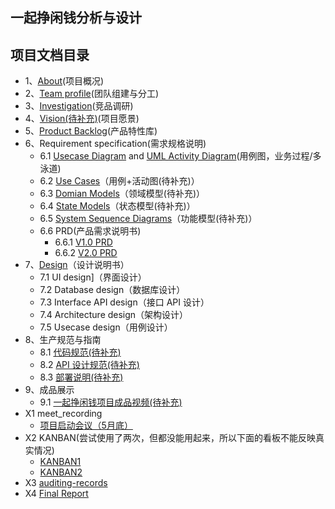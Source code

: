 ## 一起挣闲钱分析与设计

## 项目文档目录
- 1、[About](https://github.com/sysu-swsad-2019/Document/blob/master/%E5%85%B3%E4%BA%8E%E9%A1%B9%E7%9B%AE.md)(项目概况)
- 2、[Team profile](https://github.com/sysu-swsad-2019/Document/blob/master/%E5%85%B3%E4%BA%8E%E5%9B%A2%E9%98%9F.md)(团队组建与分工)
- 3、[Investigation](https://github.com/sysu-swsad-2019/Document/blob/master/%E5%89%8D%E6%9C%9F%E8%B0%83%E7%A0%94-%E7%AB%9E%E5%93%81%E5%88%86%E6%9E%90.md)(竞品调研)
- 4、[Vision(待补充)]()(项目愿景)
- 5、[Product Backlog](https://github.com/sysu-swsad-2019/Document/blob/master/img/%E4%BA%A7%E5%93%81%E7%89%B9%E6%80%A7%E5%BA%93.PNG)(产品特性库)
- 6、Requirement specification(需求规格说明)
  - 6.1 [Usecase Diagram](https://github.com/sysu-swsad-2019/Document/blob/master/img/%E7%94%A8%E4%BE%8B%E5%9B%BE.jpg) and [UML Activity Diagram](https://github.com/sysu-swsad-2019/Document/blob/master/img/%E6%B3%B3%E9%81%93%E5%9B%BE.PNG)(用例图，业务过程/多泳道)
  - 6.2 [Use Cases]()（用例+活动图(待补充)）
  - 6.3 [Domian Models]()（领域模型(待补充)）
  - 6.4 [State Models]()（状态模型(待补充)）
  - 6.5 [System Sequence Diagrams]()（功能模型(待补充)）
  - 6.6 PRD(产品需求说明书)
    - 6.6.1 [V1.0 PRD](https://github.com/sysu-swsad-2019/Document/blob/master/%E6%8C%A3%E9%97%B2%E9%92%B1v1.0%E9%A1%B9%E7%9B%AE%E8%A7%84%E5%88%92%E5%8F%8A%E4%BA%A7%E5%93%81%E8%A7%84%E6%A0%BC%E8%AF%B4%E6%98%8E.pdf)
    - 6.6.2 [V2.0 PRD](https://github.com/sysu-swsad-2019/Document/blob/master/%E6%8C%A3%E9%97%B2%E9%92%B1v2.0%E4%BA%A7%E5%93%81%E9%9C%80%E6%B1%82%E8%AF%B4%E6%98%8E.pdf)
- 7、[Design](https://github.com/sysu-swsad-2019/Document/blob/master/%E8%BD%AF%E4%BB%B6%E8%AE%BE%E8%AE%A1%E6%96%87%E6%A1%A3.md)（设计说明书）
  - 7.1 UI design]（界面设计）
  - 7.2 Database design（数据库设计）
  - 7.3 Interface API design（接口 API 设计）
  - 7.4 Architecture design（架构设计）
  - 7.5 Usecase design（用例设计）
- 8、生产规范与指南
  - 8.1 [代码规范(待补充)]()
  - 8.2 [API 设计规范(待补充)]()
  - 8.3 [部署说明(待补充)]()
- 9、成品展示
  - 9.1 [一起挣闲钱项目成品视频(待补充)]()
- X1 meet_recording
  - [项目启动会议（5月底）](https://github.com/sysu-swsad-2019/Document/blob/master/%E9%A1%B9%E7%9B%AE%E5%90%AF%E5%8A%A8%E4%BC%9A%E8%AE%AE%E7%BA%AA%E8%A6%81.md)
- X2 KANBAN(尝试使用了两次，但都没能用起来，所以下面的看板不能反映真实情况)
  - [KANBAN1](https://tower.im/teams/803779/projects/139/)
  - [KANBAN2](https://github.com/sysu-swsad-2019/SWSAD/projects/1)
- X3 [auditing-records](https://github.com/sysu-swsad-2019/Document/blob/master/%E5%AE%A1%E8%AE%A1%E8%AE%B0%E5%BD%95.md)
- X4 [Final Report](https://github.com/sysu-swsad-2019/Document/blob/master/%E4%B8%AA%E4%BA%BA%26%E5%B0%8F%E7%BB%84%E6%80%BB%E7%BB%93.md)

